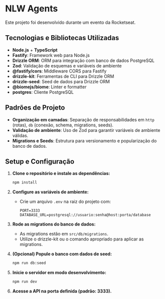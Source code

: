 # NLW Agents

Este projeto foi desenvolvido durante um evento da Rocketseat.

## Tecnologias e Bibliotecas Utilizadas

- **Node.js** + **TypeScript**
- **Fastify**: Framework web para Node.js
- **Drizzle ORM**: ORM para integração com banco de dados PostgreSQL
- **Zod**: Validação de esquemas e variáveis de ambiente
- **@fastify/cors**: Middleware CORS para Fastify
- **drizzle-kit**: Ferramentas de CLI para Drizzle ORM
- **drizzle-seed**: Seed de dados para Drizzle ORM
- **@biomejs/biome**: Linter e formatter
- **postgres**: Cliente PostgreSQL

## Padrões de Projeto

- **Organização em camadas**: Separação de responsabilidades em `http` (rotas), `db` (conexão, schema, migrations, seeds).
- **Validação de ambiente**: Uso de Zod para garantir variáveis de ambiente válidas.
- **Migrations e Seeds**: Estrutura para versionamento e popularização do banco de dados.

## Setup e Configuração

1. **Clone o repositório e instale as dependências:**

   ```bash
   npm install
   ```

2. **Configure as variáveis de ambiente:**

   - Crie um arquivo `.env` na raiz do projeto com:
     ```
     PORT=3333
     DATABASE_URL=postgresql://usuario:senha@host:porta/database
     ```

3. **Rode as migrations do banco de dados:**

   - As migrations estão em `src/db/migrations`.
   - Utilize o drizzle-kit ou o comando apropriado para aplicar as migrations.

4. **(Opcional) Popule o banco com dados de seed:**

   ```bash
   npm run db:seed
   ```

5. **Inicie o servidor em modo desenvolvimento:**

   ```bash
   npm run dev
   ```

6. **Acesse a API na porta definida (padrão: 3333).**
